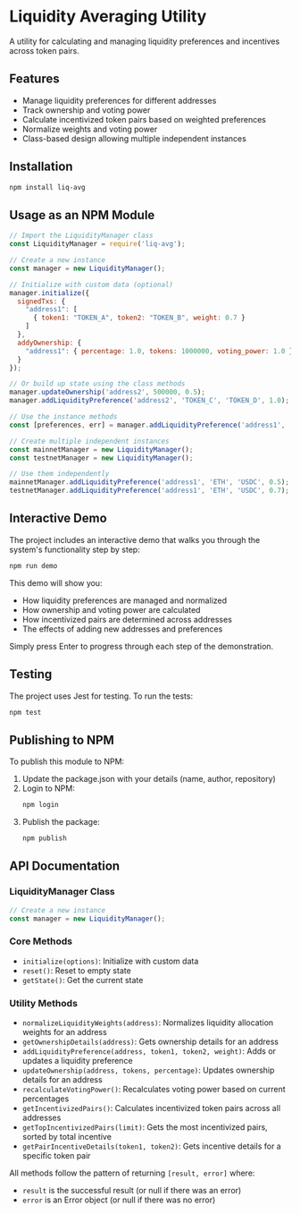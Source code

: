 # Liquidity Averaging Utility

A utility for calculating and managing liquidity preferences and incentives across token pairs.

## Features

- Manage liquidity preferences for different addresses
- Track ownership and voting power
- Calculate incentivized token pairs based on weighted preferences
- Normalize weights and voting power
- Class-based design allowing multiple independent instances

## Installation

```bash
npm install liq-avg
```

## Usage as an NPM Module

```javascript
// Import the LiquidityManager class
const LiquidityManager = require('liq-avg');

// Create a new instance
const manager = new LiquidityManager();

// Initialize with custom data (optional)
manager.initialize({
  signedTxs: {
    "address1": [
      { token1: "TOKEN_A", token2: "TOKEN_B", weight: 0.7 }
    ]
  },
  addyOwnership: {
    "address1": { percentage: 1.0, tokens: 1000000, voting_power: 1.0 }
  }
});

// Or build up state using the class methods
manager.updateOwnership('address2', 500000, 0.5);
manager.addLiquidityPreference('address2', 'TOKEN_C', 'TOKEN_D', 1.0);

// Use the instance methods
const [preferences, err] = manager.addLiquidityPreference('address1', 'TOKEN_E', 'TOKEN_F', 0.5);

// Create multiple independent instances
const mainnetManager = new LiquidityManager();
const testnetManager = new LiquidityManager();

// Use them independently
mainnetManager.addLiquidityPreference('address1', 'ETH', 'USDC', 0.5);
testnetManager.addLiquidityPreference('address1', 'ETH', 'USDC', 0.7);
```

## Interactive Demo

The project includes an interactive demo that walks you through the system's functionality step by step:

```bash
npm run demo
```

This demo will show you:
- How liquidity preferences are managed and normalized
- How ownership and voting power are calculated
- How incentivized pairs are determined across addresses
- The effects of adding new addresses and preferences

Simply press Enter to progress through each step of the demonstration.

## Testing

The project uses Jest for testing. To run the tests:

```bash
npm test
```

## Publishing to NPM

To publish this module to NPM:

1. Update the package.json with your details (name, author, repository)
2. Login to NPM:
   ```bash
   npm login
   ```
3. Publish the package:
   ```bash
   npm publish
   ```

## API Documentation

### LiquidityManager Class

```javascript
// Create a new instance
const manager = new LiquidityManager();
```

### Core Methods

- `initialize(options)`: Initialize with custom data
- `reset()`: Reset to empty state
- `getState()`: Get the current state

### Utility Methods

- `normalizeLiquidityWeights(address)`: Normalizes liquidity allocation weights for an address
- `getOwnershipDetails(address)`: Gets ownership details for an address
- `addLiquidityPreference(address, token1, token2, weight)`: Adds or updates a liquidity preference
- `updateOwnership(address, tokens, percentage)`: Updates ownership details for an address
- `recalculateVotingPower()`: Recalculates voting power based on current percentages
- `getIncentivizedPairs()`: Calculates incentivized token pairs across all addresses
- `getTopIncentivizedPairs(limit)`: Gets the most incentivized pairs, sorted by total incentive
- `getPairIncentiveDetails(token1, token2)`: Gets incentive details for a specific token pair

All methods follow the pattern of returning `[result, error]` where:
- `result` is the successful result (or null if there was an error)
- `error` is an Error object (or null if there was no error) 